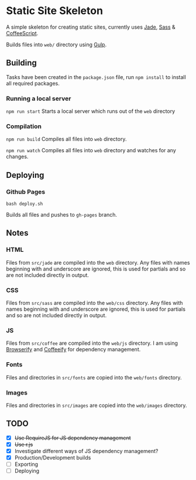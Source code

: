 # Static Site Skeleton

A simple skeleton for creating static sites, currently uses [Jade](http://jade-lang.com/), [Sass](http://sass-lang.com/) & [CoffeeScript](http://coffeescript.org/).

Builds files into `web/` directory using [Gulp](http://gulpjs.com/).

## Building

Tasks have been created in the `package.json` file, run `npm install` to install all required packages.

### Running a local server

`npm run start`
Starts a local server which runs out of the `web` directory

### Compilation
`npm run build`
Compiles all files into `web` directory.

`npm run watch`
Compiles all files into `web` directory and watches for any changes.

## Deploying

### Github Pages

```shell
bash deploy.sh
```
Builds all files and pushes to `gh-pages` branch.

## Notes

### HTML
Files from `src/jade` are compiled into the `web` directory.
Any files with names beginning with and underscore are ignored, this is used for partials and so are not included directly in output.

### CSS
Files from `src/sass` are compiled into the `web/css` directory.
Any files with names beginning with and underscore are ignored, this is used for partials and so are not included directly in output.

### JS
Files from `src/coffee` are compiled into the `web/js` directory.
I am using [Browserify](http://browserify.org/) and [Coffeeify](https://github.com/jnordberg/coffeeify) for dependency management.

### Fonts
Files and directories in `src/fonts` are copied into the `web/fonts` directory.

### Images
Files and directories in `src/images` are copied into the `web/images` directory.

## TODO

- [x] ~~Use RequireJS for JS dependency management~~
- [x] ~~Use r.js~~
- [x] Investigate different ways of JS dependency management?
- [x] Production/Development builds
- [ ] Exporting
- [ ] Deploying
